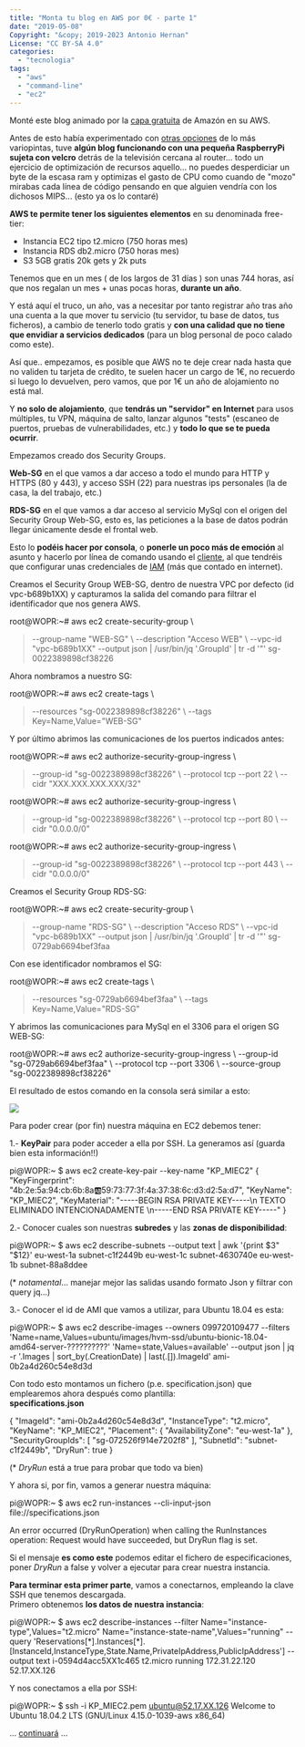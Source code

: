 ```yaml
---
title: "Monta tu blog en AWS por 0€ - parte 1"
date: "2019-05-08"
Copyright: "&copy; 2019-2023 Antonio Hernan"
License: "CC BY-SA 4.0"
categories:
  - "tecnologia"
tags:
  - "aws"
  - "command-line"
  - "ec2"
---
```


Monté este blog animado por la [capa gratuita](https://aws.amazon.com/es/free) de Amazón en su AWS.

Antes de esto había experimentado con [otras opciones](http://pruebadeconcepto.es/?p=1) de lo más variopintas, tuve **algún blog funcionando con una pequeña RaspberryPi sujeta con velcro** detrás de la televisión cercana al router... todo un ejercicio de optimización de recursos aquello... no puedes desperdiciar un byte de la escasa ram y optimizas el gasto de CPU como cuando de "mozo" mirabas cada línea de código pensando en que alguien vendría con los dichosos MIPS... (esto ya os lo contaré)

**AWS te permite tener los siguientes elementos** en su denominada free-tier:

- Instancia EC2 tipo t2.micro (750 horas mes)
- Instancia RDS db2.micro (750 horas mes)
- S3 5GB gratis 20k gets y 2k puts

Tenemos que en un mes ( de los largos de 31 días ) son unas 744 horas, así que nos regalan un mes + unas pocas horas, **durante un año**.

Y está aquí el truco, un año, vas a necesitar por tanto registrar año tras año una cuenta a la que mover tu servicio (tu servidor, tu base de datos, tus ficheros), a cambio de tenerlo todo gratis y **con una calidad que no tiene que envidiar a servicios dedicados** (para un blog personal de poco calado como este).

Así que.. empezamos, es posible que AWS no te deje crear nada hasta que no validen tu tarjeta de crédito, te suelen hacer un cargo de 1€, no recuerdo si luego lo devuelven, pero vamos, que por 1€ un año de alojamiento no está mal.

Y **no solo de alojamiento**, que **tendrás un "servidor" en Internet** para usos múltiples, tu VPN, máquina de salto, lanzar algunos "tests" (escaneo de puertos, pruebas de vulnerabilidades, etc.) y **todo lo que se te pueda ocurrir**.

Empezamos creado dos Security Groups.

**Web-SG** en el que vamos a dar acceso a todo el mundo para HTTP y HTTPS (80 y 443), y acceso SSH (22) para nuestras ips personales (la de casa, la del trabajo, etc.)

**RDS-SG** en el que vamos a dar acceso al servicio MySql con el origen del Security Group Web-SG, esto es, las peticiones a la base de datos podrán llegar únicamente desde el frontal web.

Esto lo **podéis hacer por consola**, o **ponerle un poco más de emoción** al asunto y hacerlo por línea de comando usando el [cliente](https://aws.amazon.com/es/cli/), al que tendréis que configurar unas credenciales de [IAM](https://aws.amazon.com/es/iam/) (más que contado en internet).

Creamos el Security Group WEB-SG, dentro de nuestra VPC por defecto (id vpc-b689b1XX) y capturamos la salida del comando para filtrar el identificador que nos genera AWS.

root@WOPR:~# aws ec2 create-security-group \\
> --group-name "WEB-SG" \\
> --description "Acceso WEB" \\
> --vpc-id "vpc-b689b1XX" --output json | /usr/bin/jq '.GroupId' | tr -d '"'
sg-0022389898cf38226

Ahora nombramos a nuestro SG:

root@WOPR:~# aws ec2 create-tags \\
> --resources "sg-0022389898cf38226" \\
> --tags Key=Name,Value="WEB-SG"

Y por último abrimos las comunicaciones de los puertos indicados antes:

root@WOPR:~# aws ec2 authorize-security-group-ingress \\
> --group-id "sg-0022389898cf38226" \\
> --protocol tcp --port 22 \\
> --cidr "XXX.XXX.XXX.XXX/32"

root@WOPR:~# aws ec2 authorize-security-group-ingress \\
> --group-id "sg-0022389898cf38226" \\
> --protocol tcp --port 80 \\
> --cidr "0.0.0.0/0"

root@WOPR:~# aws ec2 authorize-security-group-ingress \\
> --group-id "sg-0022389898cf38226" \\
> --protocol tcp --port 443 \\
> --cidr "0.0.0.0/0"

Creamos el Security Group RDS-SG:

root@WOPR:~# aws ec2 create-security-group \\
> --group-name "RDS-SG" \\
> --description "Acceso RDS" \\
> --vpc-id "vpc-b689b1XX" --output json | /usr/bin/jq '.GroupId' | tr -d '"'
sg-0729ab6694bef3faa

Con ese identificador nombramos el SG:

root@WOPR:~# aws ec2 create-tags \\
> --resources "sg-0729ab6694bef3faa" \\
> --tags Key=Name,Value="RDS-SG"

Y abrimos las comunicaciones para MySql en el 3306 para el origen SG WEB-SG:

root@WOPR:~# aws ec2 authorize-security-group-ingress \\
--group-id "sg-0729ab6694bef3faa" \\
--protocol tcp --port 3306 \\
--source-group "sg-0022389898cf38226"

El resultado de estos comando en la consola será similar a esto:

![](../images/Selección_438.png)

Para poder crear (por fin) nuestra máquina en EC2 debemos tener:

1.- **KeyPair** para poder acceder a ella por SSH. La generamos así (guarda bien esta información!!)

pi@WOPR:~ $ aws ec2 create-key-pair --key-name "KP\_MIEC2"
{
"KeyFingerprint": "4b:2e:5a:94:cb:6b:8a:ab:59:73:77:3f:4a:37:38:6c:d3:d2:5a:d7",
"KeyName": "KP\_MIEC2",
"KeyMaterial": "-----BEGIN RSA PRIVATE KEY-----\\n TEXTO ELIMINADO INTENCIONADAMENTE \\n-----END RSA PRIVATE KEY-----"
}

2.- Conocer cuales son nuestras **subredes** y las **zonas de disponibilidad**:

pi@WOPR:~ $ aws ec2 describe-subnets --output text | awk '{print $3" "$12}'
eu-west-1a subnet-c1f2449b
eu-west-1c subnet-4630740e
eu-west-1b subnet-88a8ddee

(\* _notamental_... manejar mejor las salidas usando formato Json y filtrar con query jq...)

3.- Conocer el id de AMI que vamos a utilizar, para Ubuntu 18.04 es esta:

pi@WOPR:~ $ aws ec2 describe-images --owners 099720109477 --filters 'Name=name,Values=ubuntu/images/hvm-ssd/ubuntu-bionic-18.04-amd64-server-??????????' 'Name=state,Values=available' --output json | jq -r '.Images | sort\_by(.CreationDate) | last(.\[\]).ImageId'
ami-0b2a4d260c54e8d3d

Con todo esto montamos un fichero (p.e. specification.json) que emplearemos ahora después como plantilla:  
**specifications.json**

{
"ImageId": "ami-0b2a4d260c54e8d3d",
"InstanceType": "t2.micro",
"KeyName": "KP\_MIEC2",
"Placement": { "AvailabilityZone": "eu-west-1a" },
"SecurityGroupIds": \[ "sg-072526f914e7202f8" \],
"SubnetId": "subnet-c1f2449b",
"DryRun": true
}

(\* _DryRun_ está a true para probar que todo va bien)

Y ahora si, por fin, vamos a generar nuestra máquina:

pi@WOPR:~ $ aws ec2 run-instances --cli-input-json file://specifications.json

An error occurred (DryRunOperation) when calling the RunInstances operation: Request would have succeeded, but DryRun flag is set.

Si el mensaje **es como este** podemos editar el fichero de especificaciones, poner _DryRun_ a false y volver a ejecutar para crear nuestra instancia.


**Para terminar esta primer parte**, vamos a conectarnos, empleando la clave SSH que tenemos descargada.  
Primero obtenemos **los datos de nuestra instancia**:

pi@WOPR:~ $ aws ec2 describe-instances --filter Name="instance-type",Values="t2.micro" Name="instance-state-name",Values="running" --query 'Reservations\[\*\].Instances\[\*\].\[InstanceId,InstanceType,State.Name,PrivateIpAddress,PublicIpAddress'\] --output text
i-0594d4acc5XX1c465 t2.micro running 172.31.22.120 52.17.XX.126

Y nos conectamos a ella por SSH:

pi@WOPR:~ $ ssh -i KP\_MIEC2.pem ubuntu@52.17.XX.126
Welcome to Ubuntu 18.04.2 LTS (GNU/Linux 4.15.0-1039-aws x86\_64)

... [continuará](http://pruebadeconcepto.es/?p=140) ...
